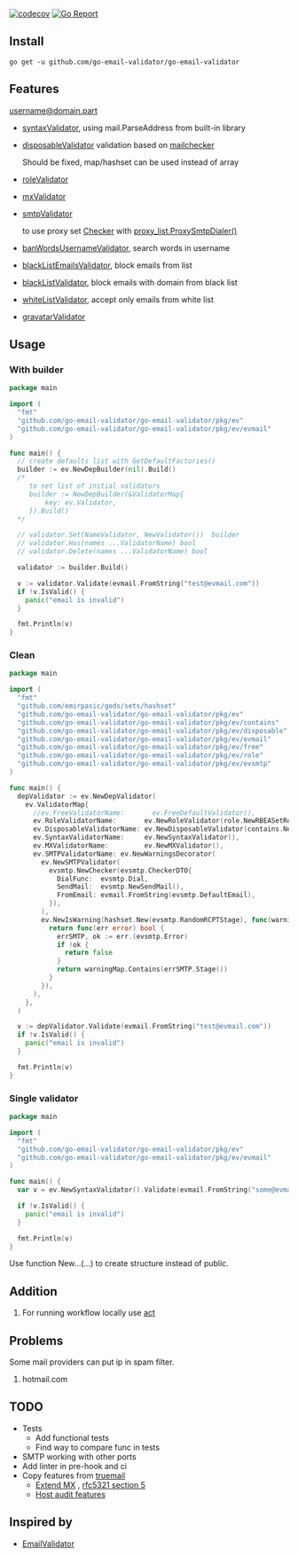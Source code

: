 [![codecov](https://codecov.io/gh/go-email-validator/go-email-validator/branch/master/graph/badge.svg?token=BC864E3W3X)](https://codecov.io/gh/go-email-validator/go-email-validator)
[![Go Report](https://goreportcard.com/badge/github.com/go-email-validator/go-email-validator)](https://goreportcard.com/report/github.com/go-email-validator/go-email-validator)

## Install

```go get -u github.com/go-email-validator/go-email-validator```

## Features

username@domain.part

* [syntaxValidator](pkg/ev/validator_syntax.go), using mail.ParseAddress from built-in library
* [disposableValidator](pkg/ev/validator_disposable.go) validation based
  on [mailchecker](https://github.com/FGRibreau/mailchecker)

  Should be fixed, map/hashset can be used instead of array
* [roleValidator](pkg/ev/validator_role.go)
* [mxValidator](pkg/ev/validator_mx.go)
* [smtpValidator](pkg/ev/validator_smtp.go)

    to use proxy set [Checker](pkg/ev/evsmtp/smtp.go) with [proxy_list.ProxySmtpDialer()](pkg/proxifier/proxy_dialer.go)
* [banWordsUsernameValidator](pkg/ev/validator_banwords_username.go), search words in username
* [blackListEmailsValidator](pkg/ev/validator_blacklist_email.go), block emails from list
* [blackListValidator](pkg/ev/validator_blacklist_domain.go), block emails with domain from black list
* [whiteListValidator](pkg/ev/validator_whitelist_domain.go), accept only emails from white list
* [gravatarValidator](pkg/ev/validator_gravatar.go)

## Usage

### With builder

```go
package main

import (
  "fmt"
  "github.com/go-email-validator/go-email-validator/pkg/ev"
  "github.com/go-email-validator/go-email-validator/pkg/ev/evmail"
)

func main() {
  // create defaults list with GetDefaultFactories()
  builder := ev.NewDepBuilder(nil).Build()
  /*
     to set list of initial validators
     builder := NewDepBuilder(&ValidatorMap{
         key: ev.Validator,
     }).Build()
  */

  // validator.Set(NameValidator, NewValidator())  builder
  // validator.Has(names ...ValidatorName) bool
  // validator.Delete(names ...ValidatorName) bool

  validator := builder.Build()

  v := validator.Validate(evmail.FromString("test@evmail.com"))
  if !v.IsValid() {
    panic("email is invalid")
  }

  fmt.Println(v)
}

```

### Clean

```go
package main

import (
  "fmt"
  "github.com/emirpasic/gods/sets/hashset"
  "github.com/go-email-validator/go-email-validator/pkg/ev"
  "github.com/go-email-validator/go-email-validator/pkg/ev/contains"
  "github.com/go-email-validator/go-email-validator/pkg/ev/disposable"
  "github.com/go-email-validator/go-email-validator/pkg/ev/evmail"
  "github.com/go-email-validator/go-email-validator/pkg/ev/free"
  "github.com/go-email-validator/go-email-validator/pkg/ev/role"
  "github.com/go-email-validator/go-email-validator/pkg/ev/evsmtp"
)

func main() {
  depValidator := ev.NewDepValidator(
    ev.ValidatorMap{
      //ev.FreeValidatorName:       ev.FreeDefaultValidator(),
      ev.RoleValidatorName:       ev.NewRoleValidator(role.NewRBEASetRole()),
      ev.DisposableValidatorName: ev.NewDisposableValidator(contains.NewFunc(disposable.MailChecker)),
      ev.SyntaxValidatorName:     ev.NewSyntaxValidator(),
      ev.MXValidatorName:         ev.NewMXValidator(),
      ev.SMTPValidatorName: ev.NewWarningsDecorator(
        ev.NewSMTPValidator(
          evsmtp.NewChecker(evsmtp.CheckerDTO{
            DialFunc:  evsmtp.Dial,
            SendMail:  evsmtp.NewSendMail(),
            FromEmail: evmail.FromString(evsmtp.DefaultEmail),
          }),
        ),
        ev.NewIsWarning(hashset.New(evsmtp.RandomRCPTStage), func(warningMap ev.WarningSet) ev.IsWarning {
          return func(err error) bool {
            errSMTP, ok := err.(evsmtp.Error)
            if !ok {
              return false
            }
            return warningMap.Contains(errSMTP.Stage())
          }
        }),
      ),
    },
  )

  v := depValidator.Validate(evmail.FromString("test@evmail.com"))
  if !v.IsValid() {
    panic("email is invalid")
  }

  fmt.Println(v)
}
```

### Single validator

```go
package main

import (
  "fmt"
  "github.com/go-email-validator/go-email-validator/pkg/ev"
  "github.com/go-email-validator/go-email-validator/pkg/ev/evmail"
)

func main() {
  var v = ev.NewSyntaxValidator().Validate(evmail.FromString("some@evmail.here")) // ev.ValidationResult

  if !v.IsValid() {
    panic("email is invalid")
  }

  fmt.Println(v)
}
```

Use function New...(...) to create structure instead of public.

## Addition

1. For running workflow locally use [act](https://github.com/nektos/act)

## Problems

Some mail providers can put ip in spam filter.

1. hotmail.com

## TODO

* Tests
  * Add functional tests
  * Find way to compare func in tests
* SMTP working with other ports
* Add linter in pre-hook and ci
* Copy features from [truemail](https://github.com/truemail-rb/truemail)
    * [Extend MX](https://truemail-rb.org/truemail-gem/#/validations-layers?id=mx-validation)
      , [rfc5321 section 5](https://tools.ietf.org/html/rfc5321#section-5)
    * [Host audit features](https://truemail-rb.org/truemail-gem/#/host-audit-features)

## Inspired by

* [EmailValidator](https://github.com/egulias/EmailValidator)
